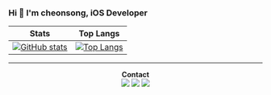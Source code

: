 ### Hi 🤘 I'm cheonsong, iOS Developer
<div align="center">

| Stats | Top Langs |
| ------|:---------:|
| [![GitHub stats](https://github-readme-stats.vercel.app/api?username=cheonsong)](https://github.com/anuraghazra/github-readme-stats) | [![Top Langs](https://github-readme-stats.vercel.app/api/top-langs/?username=cheonsong&langs_count=3)](https://github.com/anuraghazra/github-readme-stats) |

---
  **Contact**   
<a href="https://www.instagram.com/pangssong/" target="_blank"><img src="https://img.shields.io/badge/Instagram-E4405F?style=flat-square&logo=Instagram&logoColor=white"/></a> 
<a href="https://mail.google.com/mail/?view=cm&amp;fs=1&amp;to=qkrcjsthd@gmail.com" target="_blank"><img src="https://img.shields.io/badge/Gmail-EA4335?style=flat-square&logo=Gmail&logoColor=white"/></a> 
<a href="https://cheonsong.tistory.com/" target="_blank"><img src="https://img.shields.io/badge/DevBlog-0A0A0A?style=flat-square&logo=Blogger&logoColor=white"/></a> 
  
</div>
